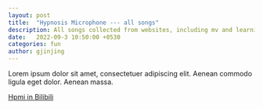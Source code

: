 ```yaml
---
layout: post
title:  "Hypnosis Microphone --- all songs"
description: All songs collected from websites, including mv and learning videos. 
date:   2022-09-3 10:50:00 +0530
categories: fun
author: gjinjing
---
```

Lorem ipsum dolor sit amet, consectetuer adipiscing elit. Aenean commodo ligula eget dolor. Aenean massa.


<!--![]({{site.baseurl}}/images/lost-9.jpg)-->

<a href='https://space.bilibili.com/1652293036?spm_id_from=333.337.0.0'>Hpmi in Bilibili</a>

